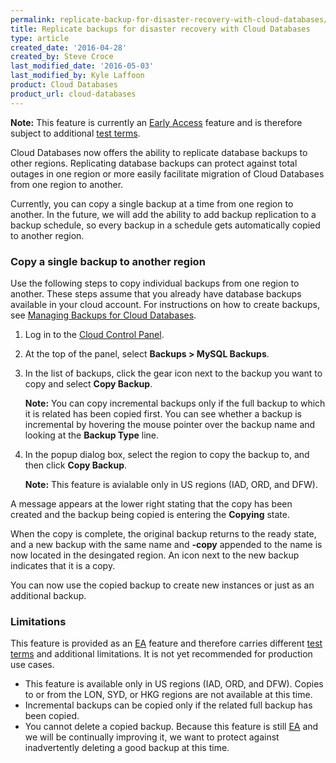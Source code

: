```yaml
---
permalink: replicate-backup-for-disaster-recovery-with-cloud-databases/
title: Replicate backups for disaster recovery with Cloud Databases
type: article
created_date: '2016-04-28'
created_by: Steve Croce
last_modified_date: '2016-05-03'
last_modified_by: Kyle Laffoon
product: Cloud Databases
product_url: cloud-databases
---
```


**Note:** This feature is currently an [Early Access](/how-to/rackspace-product-release-phases/) feature and is therefore subject to additional [test terms](https://www.rackspace.com/information/legal/testterms).

Cloud Databases now offers the ability to replicate database backups to other regions. Replicating database backups can protect against total outages in one region or more easily facilitate migration of Cloud Databases from one region to another.

Currently, you can copy a single backup at a time from one region to another. In the future, we will add the ability to add backup replication to a backup schedule, so every backup in a schedule gets automatically copied to another region.

### Copy a single backup to another region

Use the following steps to copy individual backups from one region to another. These steps assume that you already have database backups available in your cloud account. For instructions on how to create backups, see [Managing Backups for Cloud Databases](/how-to/managing-backups-for-cloud-databases/).

1. Log in to the [Cloud Control Panel](https://mycloud.rackspace.com).

2. At the top of the panel, select **Backups > MySQL Backups**.
  
3. In the list of backups, click the gear icon next to the backup you want to copy and select **Copy Backup**.
  
     **Note:** You can copy incremental backups only if the full backup to which it is related has been copied first. You can see whether a backup is incremental by hovering the mouse pointer over the backup name and looking at the **Backup Type** line.

4. In the popup dialog box, select the region to copy the backup to, and then click **Copy Backup**.
  
     **Note:** This feature is avialable only in US regions (IAD, ORD, and DFW).

A message appears at the lower right stating that the copy has been created and the backup being copied is entering the **Copying** state.

When the copy is complete, the original backup returns to the ready state, and a new backup with the same name and **-copy** appended to the name is now located in the desingated region. An icon next to the new backup indicates that it is a copy.

You can now use the copied backup to create new instances or just as an additional backup.

### Limitations

This feature is provided as an [EA](/how-to/rackspace-product-release-phases/) feature and therefore carries different [test terms](https://www.rackspace.com/information/legal/testterms) and additional limitations. It is not yet recommended for production use cases.

- This feature is available only in US regions (IAD, ORD, and DFW). Copies to or from the LON, SYD, or HKG regions are not available at this time.
- Incremental backups can be copied only if the related full backup has been copied.
- You cannot delete a copied backup. Because this feature is still [EA](/how-to/rackspace-product-release-phases/) and we will be continually improving it, we want to protect against inadvertently deleting a good backup at this time.
